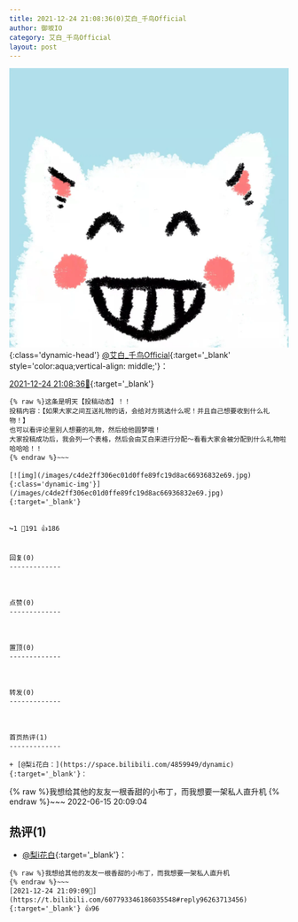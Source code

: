 ```yaml
---
title: 2021-12-24 21:08:36(0)艾白_千鸟Official
author: 御坂IO
category: 艾白_千鸟Official
layout: post
---
```


![img](/images/9ae8b9445fd0665cc014d9080156a45271be73c6.jpg){:class='dynamic-head'}
[@艾白_千鸟Official](https://space.bilibili.com/334537711/dynamic){:target='_blank' style='color:aqua;vertical-align: middle;'}：

[2021-12-24 21:08:36🔗](https://t.bilibili.com/607793346186035548){:target='_blank'}

~~~
{% raw %}这条是明天【投稿动态】！！
投稿内容：【如果大家之间互送礼物的话，会给对方挑选什么呢！并且自己想要收到什么礼物！】
也可以看评论里别人想要的礼物，然后给他圆梦哦！
大家投稿成功后，我会列一个表格，然后会由艾白来进行分配～看看大家会被分配到什么礼物啦哈哈哈！！
{% endraw %}~~~

[![img](/images/c4de2ff306ec01d0ffe89fc19d8ac66936832e69.jpg){:class='dynamic-img'}](/images/c4de2ff306ec01d0ffe89fc19d8ac66936832e69.jpg){:target='_blank'}


↪️1 💬191 👍186


回复(0)
-------------



点赞(0)
-------------



置顶(0)
-------------



转发(0)
-------------



首页热评(1)
-------------

+ [@梨i花白：](https://space.bilibili.com/4859949/dynamic){:target='_blank'}：
~~~
{% raw %}我想给其他的友友一根香甜的小布丁，而我想要一架私人直升机
{% endraw %}~~~
2022-06-15 20:09:04


热评(1)
-------------

+ [@梨i花白](https://space.bilibili.com/4859949/dynamic){:target='_blank'}：
~~~
{% raw %}我想给其他的友友一根香甜的小布丁，而我想要一架私人直升机
{% endraw %}~~~
[2021-12-24 21:09:09🔗](https://t.bilibili.com/607793346186035548#reply96263713456){:target='_blank'} 👍96


